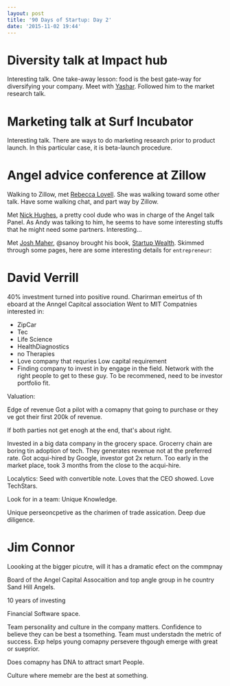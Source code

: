 ```yaml
---
layout: post
title: '90 Days of Startup: Day 2'
date: '2015-11-02 19:44'
---
```


# Diversity talk at Impact hub

Interesting talk. One take-away lesson: food is the best gate-way for diversifying your company.
Meet with [Yashar](https://www.linkedin.com/in/yasharf). Followed him to the market research talk.

# Marketing talk at Surf Incubator

Interesting talk. There are ways to do marketing research prior to product launch. In this particular case, it is beta-launch procedure.

# Angel advice conference at Zillow

Walking to Zillow, met [Rebecca Lovell](https://www.linkedin.com/in/rebeccalovell). She was walking toward some other talk. Have some walking chat, and part way by Zillow.

Met [Nick Hughes](https://www.linkedin.com/in/jnickhughes), a pretty cool dude who was in charge of the Angel talk Panel. As Andy was talking to him, he seems to have some interesting stuffs that he might need some partners. Interesting...

Met [Josh Maher](https://www.linkedin.com/in/joshuamaher), @sanoy brought his book, [Startup Wealth](http://joshmaher.net/2015/10/13/official-launch/). Skimmed through some pages, here are some interesting details for `entrepreneur`:

# David Verrill
 40% investment turned into positive round.  Charirman emeirtus of th eboard at the Anngel Capitcal association  Went to MIT  Compatnies interested in:
- ZipCar
- Tec
- Life Science
- HealthDiagnostics
- no Therapies
- Love company that requries Low capital requirement
- Finding company to invest in by engage in the field. Network with the right people to get to these guy. To be recommened, need to be investor portfolio fit.

Valuation:

Edge of revenue Got a pilot with a comapny that going to purchase or they ve got their first 200k of revenue.

If both parties not get enogh at the end, that's about right.

Invested in a big data company in the grocery space.  Grocerry chain are boring tin adoption of tech. They generates revenue not at the preferred rate. Got acqui-hired by Google, investor got 2x return. Too early in the market place, took 3 months from the close to the acqui-hire.

Localytics: Seed with convertible note. Loves that the CEO showed. Love TechStars.

Look for in a team: Unique Knowledge.

Unique perseoncpetive as the charimen of trade assication. Deep due diligence.

# Jim Connor
Loooking at the bigger picutre, will it has a dramatic efect on the commpnay

Board of the Angel Capital Assocaition and top angle group in he country Sand Hill Angels.

10 years of investing

Financial Software space.

Team personality and culture in the company matters. Confidence to believe they can be best a tsomething. Team must understadn the metric of success. Exp helps young comapny persevere thgough emerge with great or sueprior.

Does comapny has DNA to attract smart People.

Culture where memebr are the best at something.
